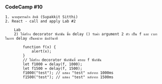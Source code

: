 ### CodeCamp #10
    1. นายสุพรรคกิจ สิทธิ (Supakkit Sitthi)
    2. React - call and apply Lab #2

        Lab
        2) ให้สร้าง decorator ฟังก์ชัน ชื่อ delay () รับค่า argument 2 ตัว เป็น f และ เวลาในการ delay เป็นหน่วย มิลลิวินาที

            function f(x) {
                alert(x);
            }
            // ให้สร้าง decorator ฟังก์ชันที่ ครอบ f ฟังก์ชัน
            let f1000 = delay(f, 1000);
            let f1500 = delay(f, 1500);
            f1000("test"); // แสดง "test" หลังจาก 1000ms
            f1500("test"); // แสดง "test" หลังจาก 1500ms           